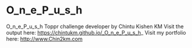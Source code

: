 # O_n_e_P_u_s_h
O_n_e_P_u_s_h Toppr challenge developer by Chintu Kishen KM
Visit the output here: https://chintukm.github.io/_O_n_e_P_u_s_h_
Visit my portfolio here: http://www.Chin2km.com
